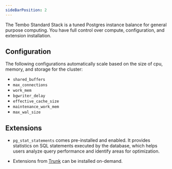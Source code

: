 ```yaml
---
sideBarPosition: 2
---
```


The Tembo Standard Stack is a tuned Postgres instance balance for general purpose computing. You have full control over compute, configuration, and extension installation.

## Configuration

The following configurations automatically scale based on the size of cpu, memory, and storage for the cluster:

-   `shared_buffers`
-   `max_connections`
-   `work_mem`
-   `bgwriter_delay`
-   `effective_cache_size`
-   `maintenance_work_mem`
-   `max_wal_size`

## Extensions

-   `pg_stat_statements` comes pre-installed and enabled. It provides statistics on SQL statements executed by the database, which helps users analyze query performance and identify areas for optimization.

-   Extensions from [Trunk](https://pgt.dev) can be installed on-demand.

